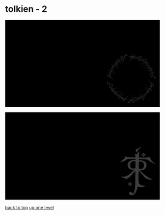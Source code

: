 # tolkien - 2
[![one_ring_inscription_ring_a_ling.png](https://raw.githubusercontent.com/buckmanc/wallpapers/main/terminal/grey%20on%20black/little/tolkien/one_ring_inscription_ring_a_ling.png "one_ring_inscription_ring_a_ling.png")](https://raw.githubusercontent.com/buckmanc/wallpapers/main/terminal/grey%20on%20black/little/tolkien/one_ring_inscription_ring_a_ling.png)

[![tolkien_monogram.png](https://raw.githubusercontent.com/buckmanc/wallpapers/main/terminal/grey%20on%20black/little/tolkien/tolkien_monogram.png "tolkien_monogram.png")](https://raw.githubusercontent.com/buckmanc/wallpapers/main/terminal/grey%20on%20black/little/tolkien/tolkien_monogram.png)



[back to top](#)
[up one level](/terminal/grey%20on%20black/little/README.MD)

